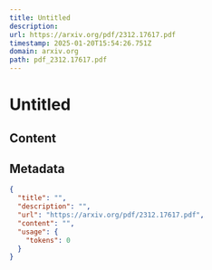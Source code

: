 ```yaml
---
title: Untitled
description: 
url: https://arxiv.org/pdf/2312.17617.pdf
timestamp: 2025-01-20T15:54:26.751Z
domain: arxiv.org
path: pdf_2312.17617.pdf
---
```


# Untitled



## Content



## Metadata

```json
{
  "title": "",
  "description": "",
  "url": "https://arxiv.org/pdf/2312.17617.pdf",
  "content": "",
  "usage": {
    "tokens": 0
  }
}
```

